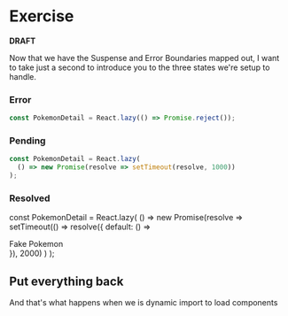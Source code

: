 # Exercise

**DRAFT**

Now that we have the Suspense and Error Boundaries mapped out,
I want to take just a second to introduce you to the three states we're setup to handle.

### Error

```js
const PokemonDetail = React.lazy(() => Promise.reject());
```

### Pending

```js
const PokemonDetail = React.lazy(
  () => new Promise(resolve => setTimeout(resolve, 1000))
);
```

### Resolved

const PokemonDetail = React.lazy(
() =>
new Promise(resolve =>
setTimeout(() => resolve({ default: () => <div>Fake Pokemon</div> }), 2000)
)
);

## Put everything back

And that's what happens when we is dynamic import to load components
